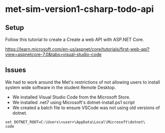 # met-sim-version1-csharp-todo-api

## Setup

Follow this tutorial to create a Create a web API with ASP.NET Core.

https://learn.microsoft.com/en-us/aspnet/core/tutorials/first-web-api?view=aspnetcore-7.0&tabs=visual-studio-code

## Issues

We had to work around the Met's restrictions of not allowing users to install system wide software in the student Remote Desktop.
* We installed Visual Studio Code from the Microsoft Store.
* We installed .net7 using Microsoft's dotnet-install.ps1 script
* We created a batch file to ensure VSCode was not using old versions of dotnet.

```
set DOTNET_ROOT=C:\Users\<user>\AppData\Local\Microsoft\dotnet\
code
```
